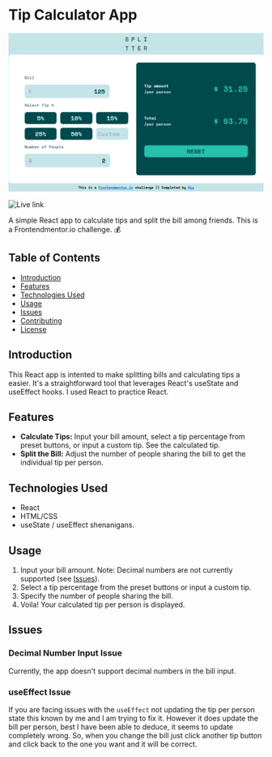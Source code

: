 # Tip Calculator App

![Tip Calculator Screenshot](./public/Screenshot%202023-12-07%20at%2014-00-26%20Vite%20React.png)

![Live link](https://fem-react-tip-calculator.vercel.app/)

A simple React app to calculate tips and split the bill among friends. This is a
Frontendmentor.io challenge. 💰

## Table of Contents

- [Introduction](#introduction)
- [Features](#features)
- [Technologies Used](#technologies-used)
- [Usage](#usage)
- [Issues](#issues)
- [Contributing](#contributing)
- [License](#license)

## Introduction

This React app is intented to make splitting bills and calculating tips a
easier. It's a straightforward tool that leverages React's useState and
useEffect hooks. I used React to practice React.

## Features

- **Calculate Tips:** Input your bill amount, select a tip percentage from
  preset buttons, or input a custom tip. See the calculated tip.
- **Split the Bill:** Adjust the number of people sharing the bill to get the
  individual tip per person.

## Technologies Used

- React
- HTML/CSS
- useState / useEffect shenanigans.

## Usage

1. Input your bill amount. Note: Decimal numbers are not currently supported
   (see [Issues](#issues)).
2. Select a tip percentage from the preset buttons or input a custom tip.
3. Specify the number of people sharing the bill.
4. Voila! Your calculated tip per person is displayed.

## Issues

### Decimal Number Input Issue

Currently, the app doesn't support decimal numbers in the bill input.

### useEffect Issue

If you are facing issues with the `useEffect` not updating the tip per person
state this known by me and I am trying to fix it. However it does update the
bill per person, best I have been able to deduce, it seems to update completely
wrong. So, when you change the bill just click another tip button and click back
to the one you want and it will be correct.

